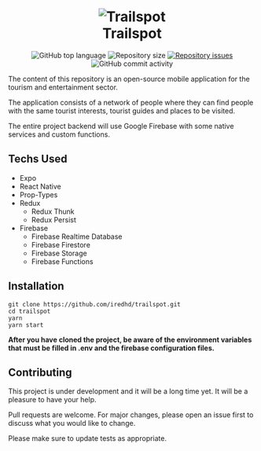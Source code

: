 <h1 align="center">
    <img alt="Trailspot" src="https://res.cloudinary.com/iredhd/image/upload/c_scale,w_256/v1592958094/trailspot/PNG-file-1_ccp7n3.png" />
    <br>
    Trailspot
</h1>
<p align="center">
  <img alt="GitHub top language" src="https://img.shields.io/github/languages/top/iredhd/trailspot.svg">

  <img alt="Repository size" src="https://img.shields.io/github/repo-size/iredhd/trailspot.svg">

  <a href="https://github.com/iredhd/trailspot/issues">
    <img alt="Repository issues" src="https://img.shields.io/github/issues/iredhd/trailspot.svg">
  </a>
  
  <img alt="GitHub commit activity" src="https://img.shields.io/github/commit-activity/w/iredhd/trailspot.svg">
</p>

The content of this repository is an open-source mobile application for the tourism and entertainment sector.

The application consists of a network of people where they can find people with the same tourist interests, tourist guides and places to be visited.

The entire project backend will use Google Firebase with some native services and custom functions.

## Techs Used
- Expo
- React Native
- Prop-Types
- Redux
  - Redux Thunk
  - Redux Persist
- Firebase
  - Firebase Realtime Database
  - Firebase Firestore
  - Firebase Storage
  - Firebase Functions

## Installation
```
git clone https://github.com/iredhd/trailspot.git
cd trailspot
yarn
yarn start
```
**After you have cloned the project, be aware of the environment variables that must be filled in .env and the firebase configuration files.**


## Contributing
This project is under development and it will be a long time yet. It will be a pleasure to have your help.

Pull requests are welcome. For major changes, please open an issue first to discuss what you would like to change.

Please make sure to update tests as appropriate.

